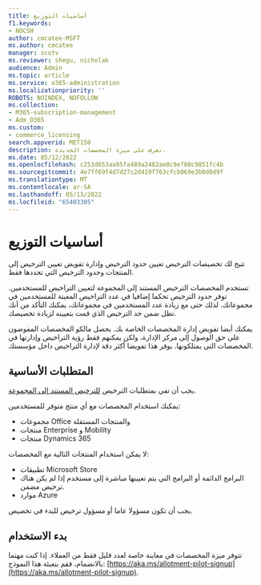 ```yaml
---
title: أساسيات التوزيع
f1.keywords:
- NOCSH
author: cmcatee-MSFT
ms.author: cmcatee
manager: scotv
ms.reviewer: shegu, nicholak
audience: Admin
ms.topic: article
ms.service: o365-administration
ms.localizationpriority: ''
ROBOTS: NOINDEX, NOFOLLOW
ms.collection:
- M365-subscription-management
- Adm_O365
ms.custom:
- commerce_licensing
search.appverid: MET150
description: تعرف على ميزة المخصصات الجديدة.
ms.date: 05/12/2022
ms.openlocfilehash: c251d653aa95fa489a2482ae0c9ef80c9851fc4b
ms.sourcegitcommit: 4e7ff69f4d7d27c2d419f763cfcb069e3b0d0d9f
ms.translationtype: MT
ms.contentlocale: ar-SA
ms.lasthandoff: 05/13/2022
ms.locfileid: "65403305"
---
```

# <a name="allotment-basics"></a>أساسيات التوزيع

تتيح لك تخصيصات الترخيص تعيين حدود الترخيص وإدارة تفويض تعيين الترخيص إلى المنتجات وحدود الترخيص التي تحددها فقط.

تستخدم المخصصات الترخيص المستند إلى المجموعة لتعيين التراخيص للمستخدمين. توفر حدود الترخيص تحكما إضافيا في عدد التراخيص المعينة للمستخدمين في مجموعاتك. لذلك حتى مع زيادة عدد المستخدمين في مجموعاتك، يمكنك التأكد من أنك تظل ضمن حد الترخيص الذي قمت بتعيينه لزيادة تخصيصك.

يمكنك أيضا تفويض إدارة المخصصات الخاصة بك. يحصل مالكو المخصصات المفوضون على حق الوصول إلى مركز الإدارة، ولكن يمكنهم فقط رؤية التراخيص وإدارتها في المخصصات التي يمتلكونها. يوفر هذا تفويضا أكثر دقة لإدارة التراخيص داخل مؤسستك.

## <a name="prerequisites"></a>المتطلبات الأساسية

يجب أن تفي بمتطلبات الترخيص [للترخيص المستند إلى المجموعة](/azure/active-directory/fundamentals/active-directory-licensing-whatis-azure-portal#licensing-requirements).

يمكنك استخدام المخصصات مع أي منتج متوفر للمستخدمين:

- مجموعات Office والمنتجات المستقلة
- منتجات Enterprise و Mobility
- منتجات Dynamics 365

لا يمكن استخدام المنتجات التالية مع المخصصات:

- تطبيقات Microsoft Store
- البرامج الدائمة أو البرامج التي يتم تعيينها مباشرة إلى مستخدم إذا لم يكن هناك ترخيص مضمن.
- موارد Azure

يجب أن تكون مسؤولا عاما أو مسؤول ترخيص للبدء في تخصيص.

## <a name="getting-started"></a>بدء الاستخدام

تتوفر ميزة المخصصات في معاينة خاصة لعدد قليل فقط من العملاء. إذا كنت مهتما بالانضمام، فقم بتعبئة هذا النموذج: [https://aka.ms/allotment-pilot-signup](https://aka.ms/allotment-pilot-signup).